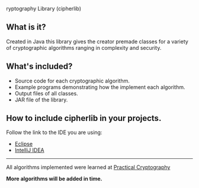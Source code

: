 ryptography Library (cipherlib)

## What is it?
Created in Java this library gives the creator premade classes for a variety of cryptographic algorithms ranging in complexity and security.

## What's included?
* Source code for each cryptographic algorithm.
* Example programs demonstrating how the implement each algorithm.
* Output files of all classes.
* JAR file of the library.

## How to include cipherlib in your projects.
Follow the link to the IDE you are using:
* [Eclipse](http://www.oxfordmathcenter.com/drupal7/node/44)
* [IntelliJ IDEA](https://www.jetbrains.com/help/idea/library.html)

---

All algorithms implemented were learned at [Practical Cryptography](http://practicalcryptography.com/)

**More algorithms will be added in time.**

